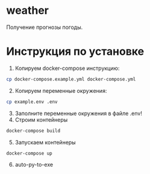# weather
Получение прогнозы погоды.

# Инструкция по установке
1. Копируем docker-compose инструкцию:
```bash
cp docker-compose.example.yml docker-compose.yml
```
2. Копируем переменные окружения:
```bash
cp example.env .env
```
3. Заполните переменные окружения в файле .env!
4. Строим контейнеры
```bash
docker-compose build
```
5. Запускаем контейнеры
```bash
docker-compose up
```
6. auto-py-to-exe